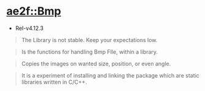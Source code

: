 # [ae2f::Bmp](https://github.com/ae2f/Bmp)
- Rel-v4.12.3
> The Library is not stable. Keep your expectations low.

> Is the functions for handling Bmp FIle, within a library.

> Copies the images on wanted size, position, or even angle.

> It is a experiment of installing and linking the package which are static libraries written in C/C++.